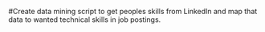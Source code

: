 #Create data mining script to get peoples skills from LinkedIn and map that data to wanted technical skills in job postings.
